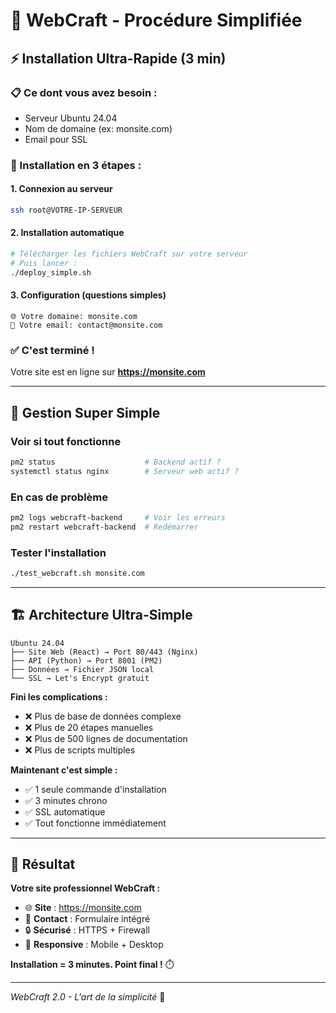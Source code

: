 # 🚀 WebCraft - Procédure Simplifiée

## ⚡ Installation Ultra-Rapide (3 min)

### 📋 Ce dont vous avez besoin :
- Serveur Ubuntu 24.04
- Nom de domaine (ex: monsite.com)
- Email pour SSL

### 🎯 Installation en 3 étapes :

#### 1. Connexion au serveur
```bash
ssh root@VOTRE-IP-SERVEUR
```

#### 2. Installation automatique
```bash
# Télécharger les fichiers WebCraft sur votre serveur
# Puis lancer :
./deploy_simple.sh
```

#### 3. Configuration (questions simples)
```
🌐 Votre domaine: monsite.com
📧 Votre email: contact@monsite.com
```

### ✅ C'est terminé !
Votre site est en ligne sur **https://monsite.com**

---

## 🔧 Gestion Super Simple

### Voir si tout fonctionne
```bash
pm2 status                    # Backend actif ?
systemctl status nginx        # Serveur web actif ?
```

### En cas de problème
```bash
pm2 logs webcraft-backend     # Voir les erreurs
pm2 restart webcraft-backend  # Redémarrer
```

### Tester l'installation
```bash
./test_webcraft.sh monsite.com
```

---

## 🏗️ Architecture Ultra-Simple

```
Ubuntu 24.04
├── Site Web (React) → Port 80/443 (Nginx)
├── API (Python) → Port 8001 (PM2)  
├── Données → Fichier JSON local
└── SSL → Let's Encrypt gratuit
```

**Fini les complications :**
- ❌ Plus de base de données complexe
- ❌ Plus de 20 étapes manuelles  
- ❌ Plus de 500 lignes de documentation
- ❌ Plus de scripts multiples

**Maintenant c'est simple :**
- ✅ 1 seule commande d'installation
- ✅ 3 minutes chrono
- ✅ SSL automatique
- ✅ Tout fonctionne immédiatement

---

## 🎉 Résultat

**Votre site professionnel WebCraft :**
- 🌐 **Site** : https://monsite.com
- 📧 **Contact** : Formulaire intégré
- 🔒 **Sécurisé** : HTTPS + Firewall
- 📱 **Responsive** : Mobile + Desktop

**Installation = 3 minutes. Point final !** ⏱️

---

*WebCraft 2.0 - L'art de la simplicité* 🎨